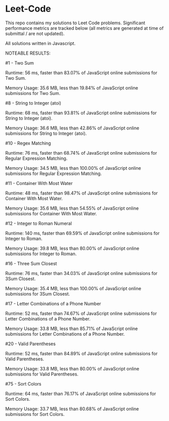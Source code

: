 # Leet-Code

This repo contains my solutions to Leet Code problems. Significant performance metrics are tracked below (all metrics are generated at time of submittal / are not updated).

All solutions written in Javascript.


NOTEABLE RESULTS:

#1 - Two Sum

  Runtime: 56 ms, faster than 83.07% of JavaScript online submissions for Two Sum.
  
  Memory Usage: 35.6 MB, less than 19.84% of JavaScript online submissions for Two Sum.


#8 - String to Integer (atoi)

  Runtime: 68 ms, faster than 93.81% of JavaScript online submissions for String to Integer (atoi).
  
  Memory Usage: 36.6 MB, less than 42.86% of JavaScript online submissions for String to Integer (atoi).


#10 - Regex Matching

  Runtime: 76 ms, faster than 68.74% of JavaScript online submissions for Regular Expression Matching.
  
  Memory Usage: 34.5 MB, less than 100.00% of JavaScript online submissions for Regular Expression Matching.


#11 - Container With Most Water

  Runtime: 48 ms, faster than 98.47% of JavaScript online submissions for Container With Most Water.
  
  Memory Usage: 35.6 MB, less than 54.55% of JavaScript online submissions for Container With Most Water.


#12 - Integer to Roman Numeral

  Runtime: 140 ms, faster than 69.59% of JavaScript online submissions for Integer to Roman.
  
  Memory Usage: 39.8 MB, less than 80.00% of JavaScript online submissions for Integer to Roman.


#16 - Three Sum Closest

  Runtime: 76 ms, faster than 34.03% of JavaScript online submissions for 3Sum Closest.
  
  Memory Usage: 35.4 MB, less than 100.00% of JavaScript online submissions for 3Sum Closest.


#17 - Letter Combinations of a Phone Number

  Runtime: 52 ms, faster than 74.67% of JavaScript online submissions for Letter Combinations of a Phone Number.
  
  Memory Usage: 33.8 MB, less than 85.71% of JavaScript online submissions for Letter Combinations of a Phone Number.


#20 - Valid Parentheses

  Runtime: 52 ms, faster than 84.89% of JavaScript online submissions for Valid Parentheses.
  
  Memory Usage: 33.8 MB, less than 80.00% of JavaScript online submissions for Valid Parentheses.


#75 - Sort Colors

  Runtime: 64 ms, faster than 76.17% of JavaScript online submissions for Sort Colors.

  Memory Usage: 33.7 MB, less than 80.68% of JavaScript online submissions for Sort Colors.


